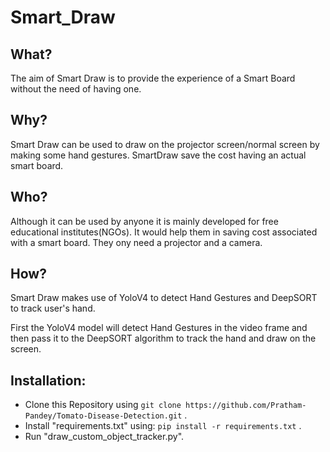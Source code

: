 # Smart_Draw

## What?
The aim of Smart Draw is to provide the experience of a Smart Board without the need of having one. 

## Why?
Smart Draw can be used to draw on the projector screen/normal screen by making some hand gestures. SmartDraw save the cost having an actual smart board.

## Who?
Although it can be used by anyone it is mainly developed for free educational institutes(NGOs). It would help them in saving cost associated with a smart board. They ony need a projector and a camera.

## How?
Smart Draw makes use of YoloV4 to detect Hand Gestures and DeepSORT to track user's hand. 

First the YoloV4 model will detect Hand Gestures in the video frame and then pass it to the DeepSORT algorithm to track the hand and draw on the screen.

## Installation:
* Clone this Repository using ``` git clone https://github.com/Pratham-Pandey/Tomato-Disease-Detection.git ``` .
* Install "requirements.txt" using: ``` pip install -r requirements.txt ``` .
* Run "draw_custom_object_tracker.py".
